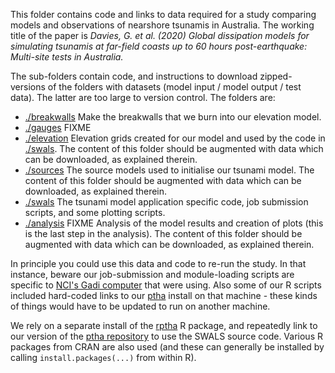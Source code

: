 This folder contains code and links to data required for a study comparing models and observations of nearshore tsunamis in Australia. The working title of the paper is *Davies, G. et al. (2020) Global dissipation models for simulating tsunamis at far-field coasts up to 60 hours post-earthquake: Multi-site tests in Australia.*

The sub-folders contain code, and instructions to download zipped-versions of the folders with datasets (model input / model output / test data). The latter are too large to version control. The folders are:

* [./breakwalls](./breakwalls) Make the breakwalls that we burn into our elevation model.
* [./gauges](./gauges) FIXME
* [./elevation](./elevation) Elevation grids created for our model and used by the code in [./swals](./swals). The content of this folder should be augmented with data which can be downloaded, as explained therein.
* [./sources](./sources) The source models used to initialise our tsunami model. The content of this folder should be augmented with data which can be downloaded, as explained therein.
* [./swals](./swals) The tsunami model application specific code, job submission scripts, and some plotting scripts. 
* [./analysis](./analysis) FIXME Analysis of the model results and creation of plots (this is the last step in the analysis). The content of this folder should be augmented with data which can be downloaded, as explained therein. 

In principle you could use this data and code to re-run the study. In that instance, beware our job-submission and module-loading scripts are specific to [NCI's Gadi computer](https://nci.org.au/our-systems/hpc-systems) that were using. Also some of our R scripts included hard-coded links to our [ptha](https://github.com/GeoscienceAustralia/ptha) install on that machine - these kinds of things would have to be updated to run on another machine.

We rely on a separate install of the [rptha](https://github.com/GeoscienceAustralia/ptha/tree/master/R) R package, and repeatedly link to our version of the [ptha repository](https://github.com/GeoscienceAustralia/ptha) to use the SWALS source code. Various R packages from CRAN are also used (and these can generally be installed by calling `install.packages(...)` from within R).
